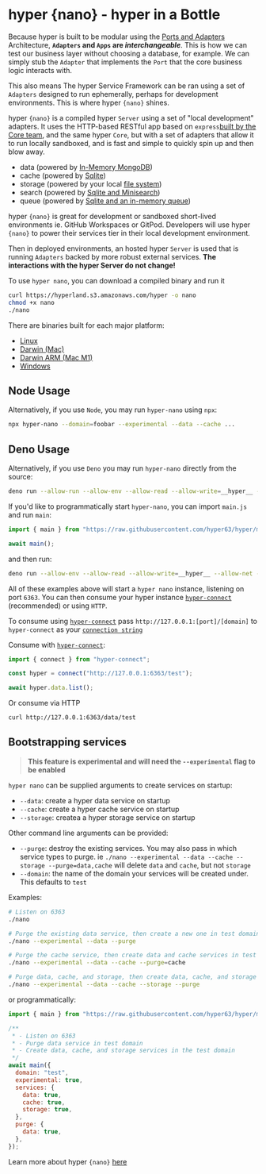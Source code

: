 # hyper {nano} - hyper in a Bottle

Because hyper is built to be modular using the [Ports and Adapters](/docs/concepts/clean-cloud-architecture) Architecture, **`Adapters` and `Apps` are _interchangeable_**. This is how we can test our business layer without choosing a database, for example. We can simply stub the `Adapter` that implements the `Port` that the core business logic interacts with.

This also means The hyper Service Framework can be ran using a set of `Adapters` designed to run ephemerally, perhaps for development environments. This is where hyper `{nano}` shines.

hyper `{nano}` is a compiled hyper `Server` using a set of "local development" adapters. It uses the HTTP-based RESTful app based on `express`[built by the Core team](/docs/api-reference/rest/index), and the same hyper `Core`, but with a set of adapters that allow it to run locally sandboxed, and is fast and simple to quickly spin up and then blow away.

- data (powered by [In-Memory MongoDB](https://github.com/hyper63/hyper-adapter-mongodb))
- cache (powered by [Sqlite](https://github.com/hyper63/hyper-adapter-sqlite))
- storage (powered by your local [file system](https://github.com/hyper63/hyper-adapter-fs))
- search (powered by [Sqlite and Minisearch](https://github.com/hyper63/hyper-adapter-minisearch))
- queue (powered by [Sqlite and an in-memory queue](https://github.com/hyper63/hyper-adapter-queue))

hyper `{nano}` is great for development or sandboxed short-lived environments ie. GitHub Workspaces or GitPod. Developers will use hyper `{nano}` to power their services tier in their local development environment.

Then in deployed environments, an hosted hyper `Server` is used that is running `Adapters` backed by more robust external services. **The interactions with the hyper Server do not change!**

To use `hyper nano`, you can download a compiled binary and run it

```sh
curl https://hyperland.s3.amazonaws.com/hyper -o nano
chmod +x nano
./nano
```

There are binaries built for each major platform:

- [Linux](https://hyperland.s3.amazonaws.com/hyper)
- [Darwin (Mac)](https://hyperland.s3.amazonaws.com/hyper-x86_64-apple-darwin)
- [Darwin ARM (Mac M1)](https://hyperland.s3.amazonaws.com/hyper-aarch64-apple-darwin)
- [Windows](https://hyperland.s3.amazonaws.com/hyper-x86_64-pc-windows-msvc.exe)

## Node Usage

Alternatively, if you use `Node`, you may run `hyper-nano` using `npx`:

```sh
npx hyper-nano --domain=foobar --experimental --data --cache ...
```

## Deno Usage

Alternatively, if you use `Deno` you may run `hyper-nano` directly from the source:

```sh
deno run --allow-run --allow-env --allow-read --allow-write=__hyper__ --allow-net --unstable --no-check=remote https://raw.githubusercontent.com/hyper63/hyper/main/images/nano/mod.js
```

If you'd like to programmatically start `hyper-nano`, you can import `main.js` and run `main`:

```js
import { main } from "https://raw.githubusercontent.com/hyper63/hyper/main/images/nano/main.js";

await main();
```

and then run:

```sh
deno run --allow-env --allow-read --allow-write=__hyper__ --allow-net --unstable --no-check=remote foo.js
```

All of these examples above will start a `hyper nano` instance, listening on port `6363`. You can
then consume your hyper instance
[`hyper-connect`](https://github.com/hyper63/hyper/tree/main/packages/connect) (recommended) or
using `HTTP`.

To consume using [`hyper-connect`](https://github.com/hyper63/hyper/tree/main/packages/connect) pass
`http://127.0.0.1:[port]/[domain]` to `hyper-connect` as your
[`connection string`](https://docs.hyper.io/app-keys#nq-connection-string)

Consume with [`hyper-connect`](https://github.com/hyper63/hyper/tree/main/packages/connect):

```js
import { connect } from "hyper-connect";

const hyper = connect("http://127.0.0.1:6363/test");

await hyper.data.list();
```

Or consume via HTTP

```sh
curl http://127.0.0.1:6363/data/test
```

## Bootstrapping services

> **This feature is experimental and will need the `--experimental` flag to be enabled**

`hyper nano` can be supplied arguments to create services on startup:

- `--data`: create a hyper data service on startup
- `--cache`: create a hyper cache service on startup
- `--storage`: createa a hyper storage service on startup

Other command line arguments can be provided:

- `--purge`: destroy the existing services. You may also pass in which service types to purge. ie
  `./nano --experimental --data --cache --storage --purge=data,cache` will delete `data` and
  `cache`, but not `storage`
- `--domain`: the name of the domain your services will be created under. This defaults to `test`

Examples:

```sh
# Listen on 6363
./nano

# Purge the existing data service, then create a new one in test domain
./nano --experimental --data --purge

# Purge the cache service, then create data and cache services in test domain
./nano --experimental --data --cache --purge=cache

# Purge data, cache, and storage, then create data, cache, and storage services in test domain
./nano --experimental --data --cache --storage --purge
```

or programmatically:

```js
import { main } from "https://raw.githubusercontent.com/hyper63/hyper/main/images/nano/main.js";

/**
 * - Listen on 6363
 * - Purge data service in test domain
 * - Create data, cache, and storage services in the test domain
 */
await main({
  domain: "test",
  experimental: true,
  services: {
    data: true,
    cache: true,
    storage: true,
  },
  purge: {
    data: true,
  },
});
```

Learn more about hyper `{nano}` [here](https://github.com/hyper63/hyper/tree/main/images/nano)
